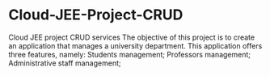 # Cloud-JEE-Project-CRUD
Cloud JEE project CRUD services
The objective of this project is to create an application that manages a university department. 
This application offers three features, namely:
Students management;
Professors management;
Administrative staff management;
